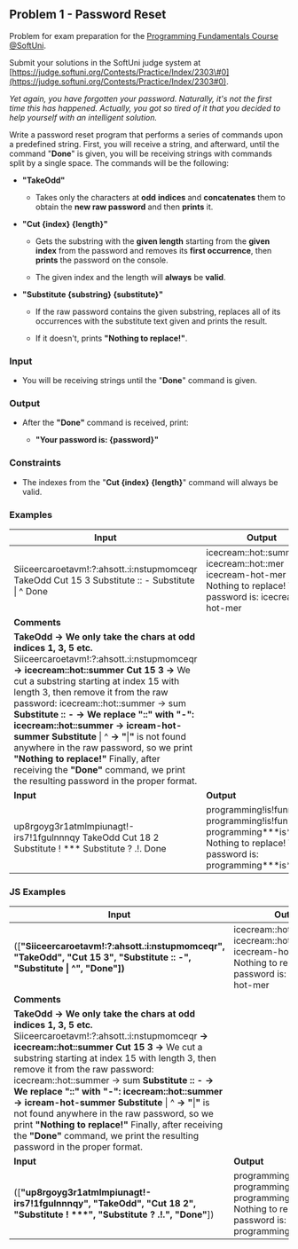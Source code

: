 ## Problem 1 - Password Reset

Problem for exam preparation for the [Programming Fundamentals Course
@SoftUni](https://softuni.bg/courses/programming-fundamentals-csharp-java-js-python).

Submit your solutions in the SoftUni judge system at
[https://judge.softuni.org/Contests/Practice/Index/2303\#0](https://judge.softuni.org/Contests/Practice/Index/2303#0).

*Yet again, you have forgotten your password. Naturally, it's not the first time
this has happened. Actually, you got so tired of it that you decided to help
yourself with an intelligent solution.*

Write a password reset program that performs a series of commands upon a
predefined string. First, you will receive a string, and afterward, until the
command "**Done**" is given, you will be receiving strings with commands split
by a single space. The commands will be the following:

-   **"TakeOdd"**

    -   Takes only the characters at **odd** **indices** and **concatenates**
        them to obtain the **new raw password** and then **prints** it.

-   **"Cut {index} {length}"**

    -   Gets the substring with the **given length** starting from the **given
        index** from the password and removes its **first occurrence**, then
        **prints** the password on the console.

    -   The given index and the length will **always** be **valid**.

-   **"Substitute {substring} {substitute}"**

    -   If the raw password contains the given substring, replaces all of its
        occurrences with the substitute text given and prints the result.

    -   If it doesn't, prints **"Nothing to replace!"**.

### Input

-   You will be receiving strings until the "**Done**" command is given.

### Output

-   After the **"Done"** command is received, print:

    -   **"Your password is: {password}"**

### Constraints

-   The indexes from the "**Cut {index} {length}**" command will always be
    valid.

### Examples

| **Input**                                                                                                                                                                                                                                                                                                                                                                                                                                                                                                                                                                                                               | **Output**                                                                                                                              |
|-------------------------------------------------------------------------------------------------------------------------------------------------------------------------------------------------------------------------------------------------------------------------------------------------------------------------------------------------------------------------------------------------------------------------------------------------------------------------------------------------------------------------------------------------------------------------------------------------------------------------|-----------------------------------------------------------------------------------------------------------------------------------------|
| Siiceercaroetavm!:?:ahsott.:i:nstupmomceqr  TakeOdd Cut 15 3 Substitute :: - Substitute \| \^ Done                                                                                                                                                                                                                                                                                                                                                                                                                                                                                                                      | icecream::hot::summer icecream::hot::mer icecream-hot-mer Nothing to replace! Your password is: icecream-hot-mer                        |
| **Comments**                                                                                                                                                                                                                                                                                                                                                                                                                                                                                                                                                                                                            |                                                                                                                                         |
| **TakeOdd -\> We only take the chars at odd indices 1, 3, 5 etc.** Siiceercaroetavm!:?:ahsott.:i:nstupmomceqr **-\> icecream::hot::summer** **Cut 15 3 -\>** We cut a substring starting at index 15 with length 3, then remove it from the raw password: icecream::hot::summer -\> sum **Substitute :: - -\> We replace "::" with "-":** **icecream::hot::summer -\> icream-hot-summer** **Substitute** \| \^ **-\> "**\|**"** is not found anywhere in the raw password, so we print **"Nothing to replace!"** Finally, after receiving the **"Done"** command, we print the resulting password in the proper format. |                                                                                                                                         |
| **Input**                                                                                                                                                                                                                                                                                                                                                                                                                                                                                                                                                                                                               | **Output**                                                                                                                              |
| up8rgoyg3r1atmlmpiunagt!-irs7!1fgulnnnqy TakeOdd Cut 18 2 Substitute ! \*\*\* Substitute ? .!. Done                                                                                                                                                                                                                                                                                                                                                                                                                                                                                                                     | programming!is!funny programming!is!fun programming\*\*\*is\*\*\*fun Nothing to replace! Your password is: programming\*\*\*is\*\*\*fun |

### JS Examples

| **Input**                                                                                                                                                                                                                                                                                                                                                                                                                                                                                                                                                                                                               | **Output**                                                                                                                              |
|-------------------------------------------------------------------------------------------------------------------------------------------------------------------------------------------------------------------------------------------------------------------------------------------------------------------------------------------------------------------------------------------------------------------------------------------------------------------------------------------------------------------------------------------------------------------------------------------------------------------------|-----------------------------------------------------------------------------------------------------------------------------------------|
| ([**"**Siiceercaroetavm!:?:ahsott.:i:nstupmomceqr**",**  **"**TakeOdd**",** **"**Cut 15 3**",** **"**Substitute :: -**",** **"**Substitute \| \^**",** **"**Done**"])**                                                                                                                                                                                                                                                                                                                                                                                                                                                 | icecream::hot::summer icecream::hot::mer icecream-hot-mer Nothing to replace! Your password is: icecream-hot-mer                        |
| **Comments**                                                                                                                                                                                                                                                                                                                                                                                                                                                                                                                                                                                                            |                                                                                                                                         |
| **TakeOdd -\> We only take the chars at odd indices 1, 3, 5 etc.** Siiceercaroetavm!:?:ahsott.:i:nstupmomceqr **-\> icecream::hot::summer** **Cut 15 3 -\>** We cut a substring starting at index 15 with length 3, then remove it from the raw password: icecream::hot::summer -\> sum **Substitute :: - -\> We replace "::" with "-":** **icecream::hot::summer -\> icream-hot-summer** **Substitute** \| \^ **-\> "**\|**"** is not found anywhere in the raw password, so we print **"Nothing to replace!"** Finally, after receiving the **"Done"** command, we print the resulting password in the proper format. |                                                                                                                                         |
| **Input**                                                                                                                                                                                                                                                                                                                                                                                                                                                                                                                                                                                                               | **Output**                                                                                                                              |
| ([**"**up8rgoyg3r1atmlmpiunagt!-irs7!1fgulnnnqy**",** **"**TakeOdd**",** **"**Cut 18 2**",** **"**Substitute ! \*\*\***",** **"**Substitute ? .!.**",** **"**Done**"**])                                                                                                                                                                                                                                                                                                                                                                                                                                                | programming!is!funny programming!is!fun programming\*\*\*is\*\*\*fun Nothing to replace! Your password is: programming\*\*\*is\*\*\*fun |

